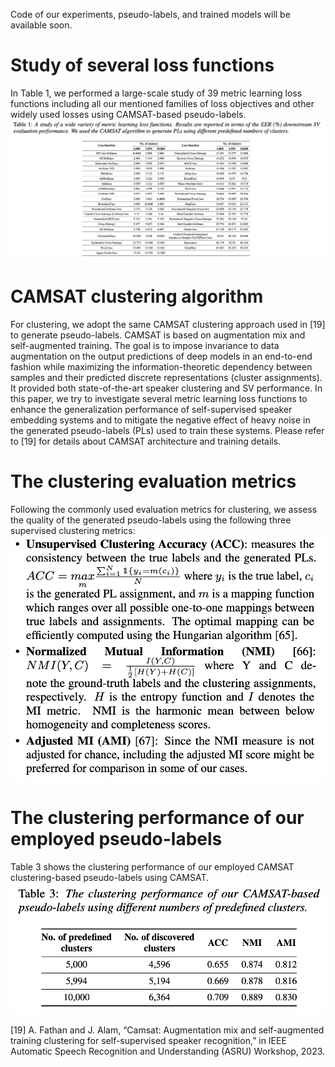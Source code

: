 <!--This repository is for our paper entitled "On the impact of several regularization techniques on label noise robustness of self-supervised speaker verification systems" accepted at Interspeech 2024.-->

Code of our experiments, pseudo-labels, and trained models will be available soon.

# Study of several loss functions
In Table 1, we performed a large-scale study of 39 metric learning loss functions including all our mentioned families of loss objectives and other widely used losses using CAMSAT-based pseudo-labels.
![](/study_of_various_losses_for_speaker_verification.png)

# CAMSAT clustering algorithm
For clustering, we adopt the same CAMSAT clustering approach used in [19] to generate pseudo-labels. CAMSAT is based on augmentation mix and self-augmented training. The goal is to impose invariance to data augmentation on the output predictions of deep models in an end-to-end fashion while maximizing the information-theoretic dependency between samples and their predicted discrete representations (cluster assignments). It provided both state-of-the-art speaker clustering and SV performance. In this paper, we try to investigate several metric learning loss functions to enhance the generalization performance of self-supervised speaker embedding systems and to mitigate the negative effect of heavy noise in the generated pseudo-labels (PLs) used to train these systems. Please refer to [19] for details about CAMSAT architecture and training details.

# The clustering evaluation metrics
Following the commonly used evaluation metrics for clustering, we assess the quality of the generated pseudo-labels using the following three supervised clustering metrics: ![](/Clustering_metrics.png)

# The clustering performance of our employed pseudo-labels
Table 3 shows the clustering performance of our employed CAMSAT clustering-based pseudo-labels using CAMSAT. ![](/clustering_performance_pseudo_labels.png)

[19] A. Fathan and J. Alam, “Camsat: Augmentation mix and self-augmented training clustering for self-supervised speaker recognition,” in IEEE Automatic Speech Recognition and Understanding (ASRU) Workshop, 2023.
